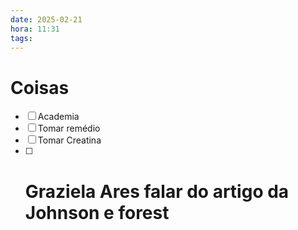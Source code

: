 ```yaml
---
date: 2025-02-21
hora: 11:31
tags:
---
```





# Coisas
- [ ] Academia
- [ ] Tomar remédio
- [ ] Tomar Creatina
- [ ] # Graziela Ares falar do artigo da Johnson e forest